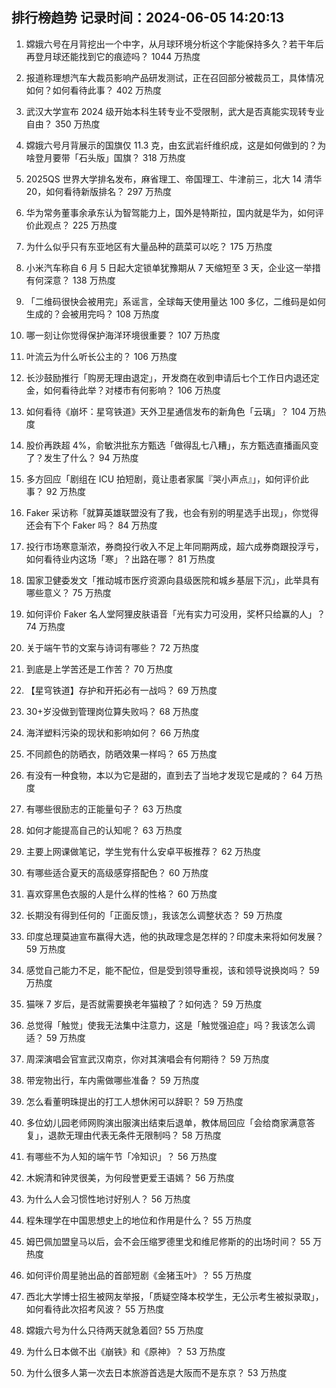 
## 排行榜趋势 记录时间：2024-06-05 14:20:13
  
  1. 嫦娥六号在月背挖出一个中字，从月球环境分析这个字能保持多久？若干年后再登月球还能找到它的痕迹吗？ 1044 万热度
    
  2. 报道称理想汽车大裁员影响产品研发测试，正在召回部分被裁员工，具体情况如何？如何看待此事？ 402 万热度
    
  3. 武汉大学宣布 2024 级开始本科生转专业不受限制，武大是否真能实现转专业自由？ 350 万热度
    
  4. 嫦娥六号月背展示的国旗仅 11.3 克，由玄武岩纤维织成，这是如何做到的？为啥登月要带「石头版」国旗？ 318 万热度
    
  5. 2025QS 世界大学排名发布，麻省理工、帝国理工、牛津前三，北大 14 清华20，如何看待新版排名？ 297 万热度
    
  6. 华为常务董事余承东认为智驾能力上，国外是特斯拉，国内就是华为，如何评价此观点？ 225 万热度
    
  7. 为什么似乎只有东亚地区有大量品种的蔬菜可以吃？ 175 万热度
    
  8. 小米汽车称自 6 月 5 日起大定锁单犹豫期从 7 天缩短至 3 天，企业这一举措有何深意？ 138 万热度
    
  9. 「二维码很快会被用完」系谣言，全球每天使用量达 100 多亿，二维码是如何生成的？会被用完吗？ 108 万热度
    
  10. 哪一刻让你觉得保护海洋环境很重要？ 107 万热度
    
  11. 叶流云为什么听长公主的？ 106 万热度
    
  12. 长沙鼓励推行「购房无理由退定」，开发商在收到申请后七个工作日内退还定金，如何看待此举？对楼市有何影响？ 106 万热度
    
  13. 如何看待《崩坏：星穹铁道》天外卫星通信发布的新角色「云璃」？ 104 万热度
    
  14. 股价再跌超 4%，俞敏洪批东方甄选「做得乱七八糟」，东方甄选直播画风变了？发生了什么？ 94 万热度
    
  15. 多方回应「剧组在 ICU 拍短剧，竟让患者家属『哭小声点』」，如何评价此事？ 92 万热度
    
  16. Faker 采访称「就算英雄联盟没有了我，也会有别的明星选手出现」，你觉得还会有下个 Faker 吗？ 84 万热度
    
  17. 投行市场寒意渐浓，券商投行收入不足上年同期两成，超六成券商跟投浮亏，如何看待业内这场「寒」？出路在哪？ 81 万热度
    
  18. 国家卫健委发文「推动城市医疗资源向县级医院和城乡基层下沉」，此举具有哪些意义？ 75 万热度
    
  19. 如何评价 Faker 名人堂阿狸皮肤语音「光有实力可没用，奖杯只给赢的人」？ 74 万热度
    
  20. 关于端午节的文案与诗词有哪些？ 72 万热度
    
  21. 到底是上学苦还是工作苦？ 70 万热度
    
  22. 【星穹铁道】存护和开拓必有一战吗？ 69 万热度
    
  23. 30+岁没做到管理岗位算失败吗？ 68 万热度
    
  24. 海洋塑料污染的现状和影响如何？ 66 万热度
    
  25. 不同颜色的防晒衣，防晒效果一样吗？ 65 万热度
    
  26. 有没有一种食物，本以为它是甜的，直到去了当地才发现它是咸的？ 64 万热度
    
  27. 有哪些很励志的正能量句子？ 63 万热度
    
  28. 如何才能提高自己的认知呢？ 63 万热度
    
  29. 主要上网课做笔记，学生党有什么安卓平板推荐？ 62 万热度
    
  30. 有哪些适合夏天的高级感穿搭配色？ 60 万热度
    
  31. 喜欢穿黑色衣服的人是什么样的性格？ 60 万热度
    
  32. 长期没有得到任何的「正面反馈」，我该怎么调整状态？ 59 万热度
    
  33. 印度总理莫迪宣布赢得大选，他的执政理念是怎样的？印度未来将如何发展？ 59 万热度
    
  34. 感觉自己能力不足，能不配位，但是受到领导重视，该和领导说换岗吗？ 59 万热度
    
  35. 猫咪 7 岁后，是否就需要换老年猫粮了？如何选？ 59 万热度
    
  36. 总觉得「触觉」使我无法集中注意力，这是「触觉强迫症」吗？我该怎么调适？ 59 万热度
    
  37. 周深演唱会官宣武汉南京，你对其演唱会有何期待？ 59 万热度
    
  38. 带宠物出行，车内需做哪些准备？ 59 万热度
    
  39. 怎么看董明珠提出的打工人想休闲可以辞职？ 59 万热度
    
  40. 多位幼儿园老师网购演出服演出结束后退单，教体局回应「会给商家满意答复」，退款无理由代表无条件无限制吗？ 58 万热度
    
  41. 有哪些不为人知的端午节「冷知识」？ 56 万热度
    
  42. 木婉清和钟灵很美，为何段誉更爱王语嫣？ 56 万热度
    
  43. 为什么人会习惯性地讨好别人？ 56 万热度
    
  44. 程朱理学在中国思想史上的地位和作用是什么？ 55 万热度
    
  45. 姆巴佩加盟皇马以后，会不会压缩罗德里戈和维尼修斯的的出场时间？ 55 万热度
    
  46. 如何评价周星驰出品的首部短剧《金猪玉叶》？ 55 万热度
    
  47. 西北大学博士招生被网友举报，「质疑空降本校学生，无公示考生被拟录取」，如何看待此次招考风波？ 55 万热度
    
  48. 嫦娥六号为什么只待两天就急着回? 55 万热度
    
  49. 为什么日本做不出《崩铁》和《原神》？ 53 万热度
    
  50. 为什么很多人第一次去日本旅游首选是大阪而不是东京？ 53 万热度
    